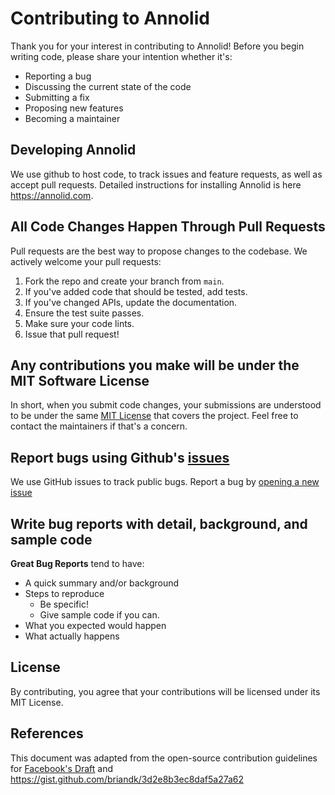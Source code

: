# Contributing to Annolid
Thank you for your interest in contributing to Annolid! Before you begin writing code, please share your intention whether it's:

- Reporting a bug
- Discussing the current state of the code
- Submitting a fix
- Proposing new features
- Becoming a maintainer

## Developing Annolid
We use github to host code, to track issues and feature requests, as well as accept pull requests.
Detailed instructions for installing Annolid is here https://annolid.com. 

## All Code Changes Happen Through Pull Requests
Pull requests are the best way to propose changes to the codebase. We actively welcome your pull requests:

1. Fork the repo and create your branch from `main`.
2. If you've added code that should be tested, add tests.
3. If you've changed APIs, update the documentation.
4. Ensure the test suite passes.
5. Make sure your code lints.
6. Issue that pull request!

## Any contributions you make will be under the MIT Software License
In short, when you submit code changes, your submissions are understood to be under the same [MIT License](http://choosealicense.com/licenses/mit/) that covers the project.
 Feel free to contact the maintainers if that's a concern.

## Report bugs using Github's [issues](https://github.com/healthonrails/annolid/issues)
We use GitHub issues to track public bugs. Report a bug by [opening a new issue]()

## Write bug reports with detail, background, and sample code
**Great Bug Reports** tend to have:

- A quick summary and/or background
- Steps to reproduce
  - Be specific!
  - Give sample code if you can.
- What you expected would happen
- What actually happens

## License
By contributing, you agree that your contributions will be licensed under its MIT License.

## References
This document was adapted from the open-source contribution guidelines for [Facebook's Draft](https://github.com/facebook/draft-js/blob/a9316a723f9e918afde44dea68b5f9f39b7d9b00/CONTRIBUTING.md) and https://gist.github.com/briandk/3d2e8b3ec8daf5a27a62